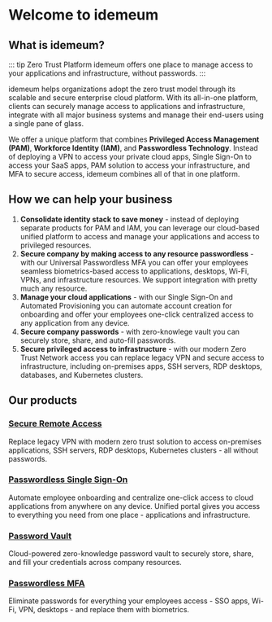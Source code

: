 # Welcome to idemeum

## What is idemeum?

::: tip Zero Trust Platform
idemeum offers one place to manage access to your applications and infrastructure, without passwords.
:::

idemeum helps organizations adopt the zero trust model through its scalable and secure enterprise cloud platform. With its all-in-one platform, clients can securely manage access to applications and infrastructure, integrate with all major business systems and manage their end-users using a single pane of glass.

We offer a unique platform that combines **Privileged Access Management (PAM)**, **Workforce Identity (IAM)**, and **Passwordless Technology**. Instead of deploying a VPN to access your private cloud apps, Single Sign-On to access your SaaS apps, PAM solution to access your infrastructure, and MFA to secure access, idemeum combines all of that in one platform.

## How we can help your business

1. **Consolidate identity stack to save money** - instead of deploying separate products for PAM and IAM, you can leverage our cloud-based unified platform to access and manage your applications and access to privileged resources.
2. **Secure company by making access to any resource passwordless** - with our Universal Passwordless MFA you can offer your employees seamless biometrics-based access to applications, desktops, Wi-Fi, VPNs, and infrastructure resources. We support integration with pretty much any resource.
3. **Manage your cloud applications** - with our Single Sign-On and Automated Provisioning you can automate account creation for onboarding and offer your employees one-click centralized access to any application from any device.
4. **Secure company passwords** - with zero-knowlege vault you can securely store, share, and auto-fill passwords. 
5. **Secure privileged access to infrastructure** - with our modern Zero Trust Network access you can replace legacy VPN and secure access to infrastructure, including on-premises apps, SSH servers, RDP desktops, databases, and Kubernetes clusters. 

## Our products

### [Secure Remote Access](./remote-access/secure-remote-access-overview.html)

Replace legacy VPN with modern zero trust solution to access on-premises applications, SSH servers, RDP desktops, Kubernetes clusters - all without passwords.

### [Passwordless Single Sign-On](./application-catalog.html)

Automate employee onboarding and centralize one-click access to cloud applications from anywhere on any device. Unified portal gives you access to everything you need from one place - applications and infrastructure.

### [Password Vault](./password-vault-overview.html)

Cloud-powered zero-knowledge password vault to securely store, share, and fill your credentials across company resources.

### [Passwordless MFA](./mfa-overview.html)

Eliminate passwords for everything your employees access - SSO apps, Wi-Fi, VPN, desktops - and replace them with biometrics.
